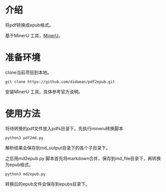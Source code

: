 # 介绍
将pdf转换成epub格式。

基于MinerU 工具，[MinerU](https://github.com/opendatalab/MinerU)。

# 准备环境
clone当前项目到本地。
```
git clone https://github.com/didaman/pdf2epub.git
```

安装MinerU 工具。具体参考官方说明。


# 使用方法

将待转换的pdf文件放入pdfs目录下。先执行mineru转换脚本
```
python3 pdf2md.py
```
解析结果会保存到md_output目录下的各个子目录下。


之后用md2epub.py 脚本首先将markdown合并，保存到md_file目录下，再转换为epub格式。
```
python3 md2epub.py
```
转换后的epub文件会保存到epubs目录下。